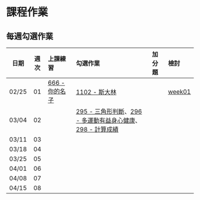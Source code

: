 # 課程作業

## 每週勾選作業

| 日期 | 週次 | 上課練習 | 勾選作業 | 加分題 | 檢討 |
| :--: | :--: | :------- | :------- | :----- | :--- |
| 02/25 | 01 | [666 - 你的名子][] | [1102 - 斯大林][] |   | [week01][week01] |
| 03/04 | 02 |    | [295 - 三角形判斷][]、[296 - 多運動有益身心健康][]、[298 - 計算成績][] |   | |
| 03/11 | 03 |    |    |    ||
| 03/18 | 04 |    |    |    ||
| 03/25 | 05 |    |    |    ||
| 04/01 | 06 |    |    |    ||
| 04/08 | 07 |    |    |    ||
| 04/15 | 08 |    |    |    ||

[666 - 你的名子]: http://neoj.sprout.tw/problem/666/
[1102 - 斯大林]: http://neoj.sprout.tw/problem/1102/
[295 - 三角形判斷]: http://neoj.sprout.tw/problem/295/
[296 - 多運動有益身心健康]: http://neoj.sprout.tw/problem/296/
[298 - 計算成績]: http://neoj.sprout.tw/problem/298/

[week01]: https://drive.google.com/open?id=0B_Qu9g2Wq4PbWUxDV2ZIcWlFVzA
